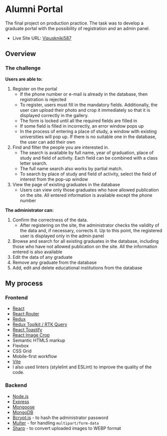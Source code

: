 # Alumni Portal

The final project on production practice. The task was to develop a graduate portal with the possibility of registration and an admin panel.

- Live Site URL: [Vipuskniki587](https://vipuskniki587.ru/)

## Overview

### The challenge

**Users are able to:**

1. Register on the portal
    * If the phone number or e-mail is already in the database, then registration is rejected
    * To register, users must fill in the mandatory fields. Additionally, the user can upload their photo and crop it immediately so that it is displayed correctly in the gallery.
    * The form is locked until all the required fields are filled in
    * If some field is filled in incorrectly, an error window pops up
    * In the process of entering a place of study, a window with existing universities will pop up. If there is no suitable one in the database, the user can add their own
2. Find and filter the people you are interested in.
    * The search is available by full name, year of graduation, place of study and field of activity. Each field can be combined with a class letter search.
    *  The full name search also works by partial match.
    *  To search by place of study and field of activity, select the field of interest from the pop-up window
3. View the page of existing graduates in the database
    * Users can view only those graduates who have allowed publication on the site. All entered information is available except the phone number

**The administrator can:**

1. Confirm the correctness of the data.
    * After registering on the site, the administrator checks the validity of the data and, if necessary, corrects it. Up to this point, the registered user is displayed only in the admin panel
2. Browse and search for all existing graduates in the database, including those who have not allowed publication on the site. All the information entered is also available
3. Edit the data of any graduate
4. Remove any graduate from the database
5. Add, edit and delete educational institutions from the database

## My process

### Frontend
- [React](https://reactjs.org/) 
- [React Router](https://reactrouter.com/en/main)
- [Redux](https://redux.js.org/)
- [Redux Toolkit / RTK Query](https://redux-toolkit.js.org/)
- [React Toastify](https://fkhadra.github.io/react-toastify/introduction/)
- [React Image Crop](https://www.npmjs.com/package/react-image-crop)
- Semantic HTML5 markup
- Flexbox
- CSS Grid
- Mobile-first workflow
- [Vite](https://vitejs.dev/)
- I also used linters (stylelint and ESLint) to improve the quality of the code.

### Backend
- [Node.js](https://nodejs.org/en) 
- [Express](https://expressjs.com/) 
- [Mongoose](https://mongoosejs.com/) 
- [MongoDB](https://www.mongodb.com/) 
- [Bcrypt.js](https://www.npmjs.com/package/bcryptjs) - to hash the administrator password
- [Multer](https://www.npmjs.com/package/multer) - for handling `multipart/form-data`
- [Sharp](https://sharp.pixelplumbing.com/) - to convert uploaded images to WEBP format
